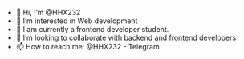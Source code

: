 - 👋 Hi, I’m @HHX232
- 👀 I’m interested in Web development
- 🌱 I am currently a frontend developer student.
- 💞️ I’m looking to collaborate with backend and frontend developers
- 📫 How to reach me: @HHX232 - Telegram

<!---
HHX232/HHX232 is a ✨ special ✨ repository because its `README.md` (this file) appears on your GitHub profile.
You can click the Preview link to take a look at your changes.
--->
